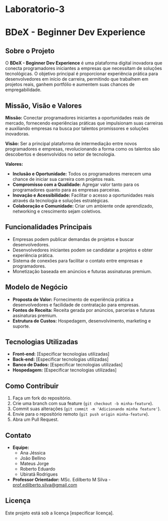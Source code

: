 ﻿# Laboratorio-3
# BDeX - Beginner Dev Experience

## Sobre o Projeto
O **BDeX - Beginner Dev Experience** é uma plataforma digital inovadora que conecta programadores iniciantes a empresas que necessitam de soluções tecnológicas. O objetivo principal é proporcionar experiência prática para desenvolvedores em início de carreira, permitindo que trabalhem em projetos reais, ganhem portfólio e aumentem suas chances de empregabilidade.

## Missão, Visão e Valores
**Missão:**
Conectar programadores iniciantes a oportunidades reais de mercado, fornecendo experiências práticas que impulsionam suas carreiras e auxiliando empresas na busca por talentos promissores e soluções inovadoras.

**Visão:**
Ser a principal plataforma de intermediação entre novos programadores e empresas, revolucionando a forma como os talentos são descobertos e desenvolvidos no setor de tecnologia.

**Valores:**
- **Inclusão e Oportunidade:** Todos os programadores merecem uma chance de iniciar sua carreira com projetos reais.
- **Compromisso com a Qualidade:** Agregar valor tanto para os programadores quanto para as empresas parceiras.
- **Inovação e Acessibilidade:** Facilitar o acesso a oportunidades reais através da tecnologia e soluções estratégicas.
- **Colaboração e Comunidade:** Criar um ambiente onde aprendizado, networking e crescimento sejam coletivos.

## Funcionalidades Principais
- Empresas podem publicar demandas de projetos e buscar desenvolvedores.
- Desenvolvedores iniciantes podem se candidatar a projetos e obter experiência prática.
- Sistema de conexões para facilitar o contato entre empresas e programadores.
- Monetização baseada em anúncios e futuras assinaturas premium.

## Modelo de Negócio
- **Proposta de Valor:** Fornecimento de experiência prática a desenvolvedores e facilidade de contratação para empresas.
- **Fontes de Receita:** Receita gerada por anúncios, parcerias e futuras assinaturas premium.
- **Estrutura de Custos:** Hospedagem, desenvolvimento, marketing e suporte.

## Tecnologias Utilizadas
- **Front-end:** [Especificar tecnologias utilizadas]
- **Back-end:** [Especificar tecnologias utilizadas]
- **Banco de Dados:** [Especificar tecnologias utilizadas]
- **Hospedagem:** [Especificar tecnologias utilizadas]

## Como Contribuir
1. Faça um fork do repositório.
2. Crie uma branch com sua feature (`git checkout -b minha-feature`).
3. Commit suas alterações (`git commit -m 'Adicionando minha feature'`).
4. Envie para o repositório remoto (`git push origin minha-feature`).
5. Abra um Pull Request.

## Contato
- **Equipe:**
  - Ana Jéssica
  - João Bellino
  - Mateus Jorge
  - Roberto Eduardo
  - Ubiratã Rodrigues
- **Professor Orientador:** MSc. Edilberto M Silva - [prof.edilberto.silva@gmail.com](mailto:prof.edilberto.silva@gmail.com)

## Licença
Este projeto está sob a licença [especificar licença].

